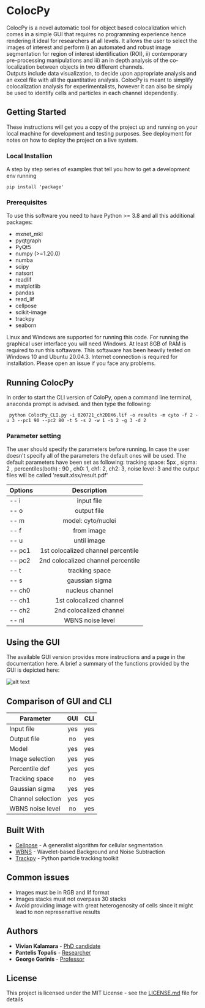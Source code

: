 # ColocPy

  ColocPy is  a novel automatic tool for object based colocalization which comes in a simple GUI that requires no programming experience hence rendering it ideal for researchers at all levels. It allows the user to select the images of interest and perform i) an automated and robust image segmentation for region of interest identification (ROI), ii) contemporary pre-processing manipulations and iii) an in depth analysis of the co-localization between objects in two different channels.  
   Outputs include data visualization, to decide upon appropriate analysis and an excel file with all the quantitative analysis. ColocPy is meant to simplify colocalization analysis for experimentalists, however it can also be simply be used to identify cells and particles in each channel idependently.


## Getting Started

These instructions will get you a copy of the project up and running on your local machine for development and testing purposes. See deployment for notes on how to deploy the project on a live system.

### Local Installion 

A step by step series of examples that tell you how to get a development env running


```
pip install 'package'
```


### Prerequisites
 To use this software  you need to have Python >= 3.8 and all this additional packages:

* mxnet_mkl
* pyqtgraph
* PyQt5
* numpy (>=1.20.0)
* numba
* scipy
* natsort
* readlif
* matplotlib
* pandas
* read_lif
* cellpose
* scikit-image
* trackpy
* seaborn


Linux and Windows are supported for running this code. For running the graphical user interface you will need Windows. At least 8GB of RAM is required to run this softaware. This softaware has been heavily tested on Windows 10 and Ubuntu 20.04.3. Internet connection is required for installation. Please open an issue if you face any problems.



## Running ColocPy
In order to start the CLI version of ColoPy, open a command line terminal, anaconda prompt is advised. and then type the following:

```
 python ColocPy_CLI.py -i 020721_ch2DDX6.lif -o results -m cyto -f 2 -u 3 --pc1 90 --pc2 80 -t 5 -s 2 -w 1 -b 2 -g 3 -d 2 
```
### Parameter setting

The user should specify the parameters before running. In case the user doesn't specify all of the parameters the default ones will be used. The default parameters have been set as following: tracking space: 5px , sigma: 2 , percentiles(both) : 90 , ch0: 1, ch1: 2, ch2: 3, noise level: 3 and the output files will be called 'result.xlsx/result.pdf' 

| Options | Description |
| ---| :--------:|
| -- i | input file |
| -- o | output file |
| -- m | model: cyto/nuclei |
| -- f | from image |
| -- u  | until image|
| -- pc1 |1st colocalized channel percentile |
| -- pc2 | 2nd colocalized channel percentile |
| -- t | tracking space |
| -- s  | gaussian sigma |
| -- ch0 | nucleus channel |
| -- ch1 | 1st colocalized channel |
| -- ch2 | 2nd colocalized channel |
| -- nl  |WBNS noise level |
	

## Using the GUI

The available GUI version provides more instructions and a page in the documentation here. A brief a summary of the functions provided by the GUI is depicted here:

![alt text](https://github.com/alexiaales/ll/blob/main/format2.PNG "image")

## Comparison of GUI and CLI 

| Parameter| GUI | CLI|
| ---| :--------:| :--------:|
|Input file | yes | yes |
|Output file | no | yes |
|Model | yes | yes |
|Image selection | yes | yes |  
|Percentile def | yes | yes |
|Tracking space | no | yes |
|Gaussian sigma | yes | yes |
|Channel selection | yes | yes |
|WBNS noise level | no | yes |


## Built With

* [Cellpose](https://github.com/MouseLand/cellpose) - A generalist algorithm for cellular segmentation
* [WBNS](https://github.com/NienhausLabKIT/HuepfelM/tree/master/WBNS/python_script) -  Wavelet-based Background and Noise Subtraction
* [Trackpy](https://github.com/soft-matter/trackpy) - Python particle tracking toolkit

## Common issues
* Images must be in RGB and lif format
* Images stacks must not overpass 30 stacks 
* Avoid providing image with great heterogenosity of cells since it might lead to non represenattive results

## Authors

* **Vivian Kalamara**  - [PhD candidate](https://github.com/PurpleBooth)
* **Pantelis Topalis** - [Researcher](https://github.com/PurpleBooth)
* **George Garinis**  - [Professor](https://github.com/PurpleBooth)

## License

This project is licensed under the MIT License - see the [LICENSE.md](LICENSE.md) file for details


